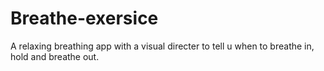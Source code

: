 # Breathe-exersice
 A relaxing breathing app with a visual directer to tell u when to breathe in, hold and breathe out.

